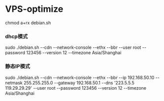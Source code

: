 # VPS-optimize
chmod a+rx debian.sh

### dhcp模式
sudo ./debian.sh --cdn --network-console --ethx --bbr --user root --password 123456 --version 12 --timezone Asia/Shanghai

### 静态IP模式
sudo ./debian.sh --cdn --network-console --ethx --bbr --ip 192.168.50.10 --netmask 255.255.255.0 --gateway 192.168.50.1 --dns '223.5.5.5 119.29.29.29' --user root --password 123456 --version 12 --timezone Asia/Shanghai

